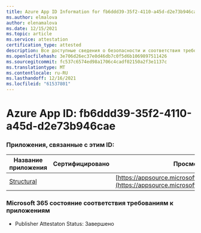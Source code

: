 ```yaml
---
title: Azure App ID Information for fb6ddd39-35f2-4110-a45d-d2e73b946cae
ms.author: elmalova
author: elenamalova
ms.date: 12/15/2021
ms.topic: article
ms.service: attestation
certification_type: attested
description: Все доступные сведения о безопасности и соответствия требованиям для fb6ddd39-35f2-4110-a45d-d2e73b946cae.
ms.openlocfilehash: 3e706d26ec37e0d46db7c0f5d6b1069897511426
ms.sourcegitcommit: fc537c6574ed98a1706c4cadf02150a2f3e1137c
ms.translationtype: MT
ms.contentlocale: ru-RU
ms.lasthandoff: 12/16/2021
ms.locfileid: "61537801"
---
```

# <a name="azure-app-id-fb6ddd39-35f2-4110-a45d-d2e73b946cae"></a>Azure App ID: fb6ddd39-35f2-4110-a45d-d2e73b946cae


### <a name="apps-associated-with-this-id"></a>Приложения, связанные с этим ID:
| **Название приложения** | **Сертифицировано** | **Просмотр в AppSource** |
|--------------|---------------|-----------------------|
| [Structural](https://docs.microsoft.com/microsoft-365-app-certification/forward/WA200002514) |  | [https://appsource.microsoft.com/product/office/WA200002514](https://appsource.microsoft.com/product/office/WA200002514) |

### <a name="microsoft-365-app-compliance-status"></a>Microsoft 365 состояние соответствия требованиям к приложениям
- Publisher Attestaton Status: Завершено
